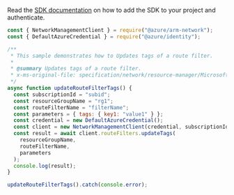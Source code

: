 Read the [SDK documentation](https://github.com/Azure/azure-sdk-for-js/blob/%40azure%2Farm-network_28.0.0/sdk/network/arm-network/README.md) on how to add the SDK to your project and authenticate.

```javascript
const { NetworkManagementClient } = require("@azure/arm-network");
const { DefaultAzureCredential } = require("@azure/identity");

/**
 * This sample demonstrates how to Updates tags of a route filter.
 *
 * @summary Updates tags of a route filter.
 * x-ms-original-file: specification/network/resource-manager/Microsoft.Network/stable/2021-08-01/examples/RouteFilterUpdateTags.json
 */
async function updateRouteFilterTags() {
  const subscriptionId = "subid";
  const resourceGroupName = "rg1";
  const routeFilterName = "filterName";
  const parameters = { tags: { key1: "value1" } };
  const credential = new DefaultAzureCredential();
  const client = new NetworkManagementClient(credential, subscriptionId);
  const result = await client.routeFilters.updateTags(
    resourceGroupName,
    routeFilterName,
    parameters
  );
  console.log(result);
}

updateRouteFilterTags().catch(console.error);
```
